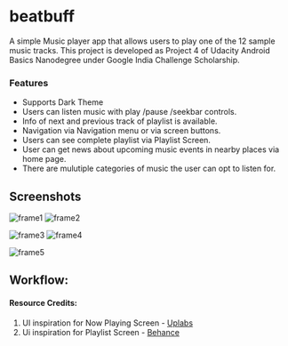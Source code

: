 # beatbuff
A simple Music player app that allows users to play one of the 12 sample music tracks.
This project is developed as Project 4 of Udacity Android Basics Nanodegree under Google India Challenge Scholarship.

### Features
 - Supports Dark Theme 
 - Users can listen music with play /pause /seekbar controls.
 - Info of next and previous track of playlist is available.
 - Navigation via Navigation menu or via screen buttons.
 - Users can see complete playlist via Playlist Screen.
 - User can get news about upcoming music events in nearby places via home page.
 - There are mulutiple categories of music the user can opt to listen for.

## Screenshots

![frame1](https://user-images.githubusercontent.com/13984005/46253117-6d6d9400-c491-11e8-84da-7f6cc9cdc167.png)  ![frame2](https://user-images.githubusercontent.com/13984005/46253118-6d6d9400-c491-11e8-9f89-d69c4a092900.png)

![frame3](https://user-images.githubusercontent.com/13984005/46253119-6d6d9400-c491-11e8-8be9-1b7ffe43c9ed.png)  ![frame4](https://user-images.githubusercontent.com/13984005/46253120-6d6d9400-c491-11e8-9a07-2962c9143349.png)

![frame5](https://user-images.githubusercontent.com/13984005/46253121-6e062a80-c491-11e8-89d6-98b2e62a0c4f.png)

## Workflow:

#### Resource Credits:
 1. UI inspiration for Now Playing Screen - [Uplabs](https://www.uplabs.com/)
 2. Ui inspiration for Playlist Screen - [Behance](https://www.behance.net/)

